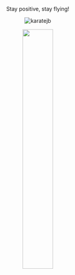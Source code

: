 

 <!-- <p align="center"><img src="https://github-readme-stats.vercel.app/api?username=karatejb" alt="karatejb" /></p> -->
 <!-- <img src="https://blogger.googleusercontent.com/img/b/R29vZ2xl/AVvXsEgY-WjvpMBH8fxlSdUfC1Ot_GGf7cVcxaJvjeKi2ldHaJbZ66n86y6qSei8jC1S4jjXEb_cw4P9uJe53xyU0I5z8mxmSngsq6Ikt9taIcfCij1PC1FQ17ul1YCYq3Jp1oEmkrSSdieqyU3qqeXvMnx-liraCnkrqrtbsd22_XGtn7zTxOzcZV18ZdXc/w400-h294/TheFORCE-TShirt.jpg alt="karatejb" /> -->
 
<p align="center">Stay positive, stay flying!</p>
<p align="center"><img src="https://github-readme-streak-stats.herokuapp.com/?user=karatejb&" alt="karatejb" /></p>
<div id="gifContainer" align="center">
    <img id="gifImg" src="assets/jb-bo.gif" style="height:40%;width:40%"/>
</div>
